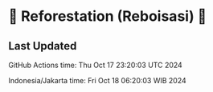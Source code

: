 
# 🌳 Reforestation (Reboisasi) 🌲

## Last Updated

GitHub Actions time: Thu Oct 17 23:20:03 UTC 2024

Indonesia/Jakarta time: Fri Oct 18 06:20:03 WIB 2024
